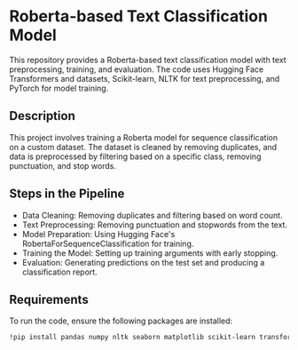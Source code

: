 # Roberta-based Text Classification Model

This repository provides a Roberta-based text classification model with text preprocessing, training, and evaluation. The code uses Hugging Face Transformers and datasets, Scikit-learn, NLTK for text preprocessing, and PyTorch for model training.

## Description
This project involves training a Roberta model for sequence classification on a custom dataset. The dataset is cleaned by removing duplicates, and data is preprocessed by filtering based on a specific class, removing punctuation, and stop words.

## Steps in the Pipeline
- Data Cleaning: Removing duplicates and filtering based on word count.
- Text Preprocessing: Removing punctuation and stopwords from the text.
- Model Preparation: Using Hugging Face's RobertaForSequenceClassification for training.
- Training the Model: Setting up training arguments with early stopping.
- Evaluation: Generating predictions on the test set and producing a classification report.

## Requirements

To run the code, ensure the following packages are installed:
```bash
!pip install pandas numpy nltk seaborn matplotlib scikit-learn transformers torch datasets

